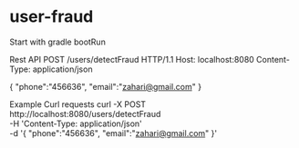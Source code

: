 # user-fraud

Start with 
gradle bootRun


Rest API
POST /users/detectFraud HTTP/1.1
Host: localhost:8080
Content-Type: application/json

{
	"phone":"456636",
	"email":"zahari@gmail.com"
}

Example Curl requests
curl -X POST \
  http://localhost:8080/users/detectFraud \
  -H 'Content-Type: application/json' \
  -d '{
	"phone":"456636",
	"email":"zahari@gmail.com"
}'
